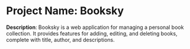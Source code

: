 # Project Name: Booksky

**Description**: Booksky is a web application for managing a personal book collection. It provides features for adding, editing, and deleting books, complete with title, author, and descriptions.

